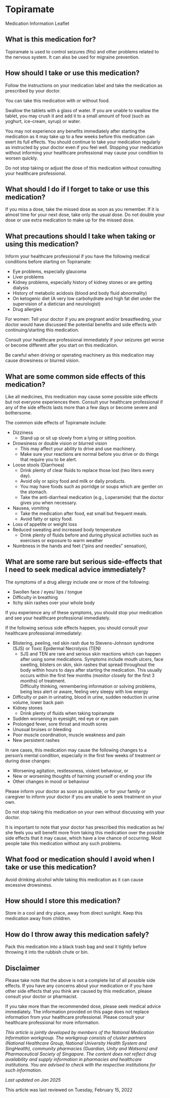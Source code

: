 # Topiramate

Medication Information Leaflet

What is this medication for?
----------------------------

Topiramate is used to control seizures (fits) and other problems related to the nervous system. It can also be used for migraine prevention.

How should I take or use this medication?
-----------------------------------------

Follow the instructions on your medication label and take the medication as prescribed by your doctor.

You can take this medication with or without food.

Swallow the tablets with a glass of water. If you are unable to swallow the tablet, you may crush it and add it to a small amount of food (such as yoghurt, ice-cream, syrup) or water.

You may not experience any benefits immediately after starting the medication as it may take up to a few weeks before this medication can exert its full effects. You should continue to take your medication regularly as instructed by your doctor even if you feel well. Stopping your medication without informing your healthcare professional may cause your condition to worsen quickly.

Do not stop taking or adjust the dose of this medication without consulting your healthcare professional.

What should I do if I forget to take or use this medication?
------------------------------------------------------------

If you miss a dose, take the missed dose as soon as you remember. If it is almost time for your next dose, take only the usual dose. Do not double your dose or use extra medication to make up for the missed dose.

What precautions should I take when taking or using this medication?
--------------------------------------------------------------------

Inform your healthcare professional if you have the following medical conditions before starting on Topiramate:

* Eye problems, especially glaucoma
* Liver problems
* Kidney problems, especially history of kidney stones or are getting dialysis
* History of metabolic acidosis (blood and body fluid abnormality)
* On ketogenic diet (A very low carbohydrate and high fat diet under the supervision of a dietician and neurologist)
* Drug allergies

For women: Tell your doctor if you are pregnant and/or breastfeeding, your doctor would have discussed the potential benefits and side effects with continuing/starting this medication.

Consult your healthcare professional immediately if your seizures get worse or become different after you start on this medication.

Be careful when driving or operating machinery as this medication may cause drowsiness or blurred vision.

What are some common side effects of this medication?
-----------------------------------------------------

Like all medicines, this medication may cause some possible side effects but not everyone experiences them. Consult your healthcare professional if any of the side effects lasts more than a few days or become severe and bothersome.

The common side effects of Topiramate include:

* Dizziness
  + Stand up or sit up slowly from a lying or sitting position.
* Drowsiness or double vision or blurred vision
  + This may affect your ability to drive and use machinery.
  + Make sure your reactions are normal before you drive or do things that require you to be alert.
* Loose stools (Diarrhoea)
  + Drink plenty of clear fluids to replace those lost (two liters every day).
  + Avoid oily or spicy food and milk or daily products.
  + You may have foods such as porridge or soups which are gentler on the stomach.
  + Take the anti-diarrheal medication (e.g., Loperamide) that the doctor gives you when necessary.
* Nausea, vomiting
  + Take the medication after food, eat small but frequent meals.
  + Avoid fatty or spicy food.
* Loss of appetite or weight loss
* Reduced sweating and increased body temperature
  + Drink plenty of fluids before and during physical activities such as exercises or exposure to warm weather
* Numbness in the hands and feet (“pins and needles” sensation),

What are some rare but serious side-effects that I need to seek medical advice immediately?
-------------------------------------------------------------------------------------------

The symptoms of a drug allergy include one or more of the following:

* Swollen face / eyes/ lips / tongue
* Difficulty in breathing
* Itchy skin rashes over your whole body

If you experience any of these symptoms, you should stop your medication and see your healthcare professional immediately.

If the following serious side effects happen, you should consult your healthcare professional immediately:

* Blistering, peeling, red skin rash due to Stevens-Johnson syndrome (SJS) or Toxic Epidermal Necrolysis (TEN)
  + SJS and TEN are rare and serious skin reactions which can happen after using some medications. Symptoms include mouth ulcers, face swelling, blisters on skin, skin rashes that spread throughout the body within hours to days after starting the medication. This usually occurs within the first few months (monitor closely for the first 3 months) of treatment.  
    Difficulty thinking, remembering information or solving problems, being less alert or aware, feeling very sleepy with low energy
* Difficulty or pain in urinating, blood in urine, sudden reduction in urine volume, lower back pain
* Kidney stones
  + Drink plenty of fluids when taking topiramate
* Sudden worsening in eyesight, red eye or eye pain
* Prolonged fever, sore throat and mouth sores
* Unusual bruises or bleeding
* Poor muscle coordination, muscle weakness and pain
* New persistent rashes

In rare cases, this medication may cause the following changes to a person’s mental condition, especially in the first few weeks of treatment or during dose changes:

* Worsening agitation, restlessness, violent behaviour, or
* New or worsening thoughts of harming yourself or ending your life
* Other changes in mood or behaviour

Please inform your doctor as soon as possible, or for your family or caregiver to inform your doctor if you are unable to seek treatment on your own.

Do not stop taking this medication on your own without discussing with your doctor.

It is important to note that your doctor has prescribed this medication as he/ she feels you will benefit more from taking this medication over the possible side effects that it may cause, which have a low chance of occurring. Most people take this medication without any such problems.

What food or medication should I avoid when I take or use this medication?
--------------------------------------------------------------------------

Avoid drinking alcohol while taking this medication as it can cause excessive drowsiness.

How should I store this medication?
-----------------------------------

Store in a cool and dry place, away from direct sunlight. Keep this medication away from children.

How do I throw away this medication safely?
-------------------------------------------

Pack this medication into a black trash bag and seal it tightly before throwing it into the rubbish chute or bin.

  

Disclaimer
----------

Please take note that the above is not a complete list of all possible side effects. If you have any concerns about your medication or if you have other side effects that you think are caused by this medication, please consult your doctor or pharmacist.

If you take more than the recommended dose, please seek medical advice immediately. The information provided on this page does not replace information from your healthcare professional. Please consult your healthcare professional for more information.

*This article is jointly developed by members of the National Medication Information workgroup. The workgroup consists of cluster partners (National Healthcare Group, National University Health System and SingHealth), community pharmacies (Guardian, Unity and Watsons) and Pharmaceutical Society of Singapore. The content does not reflect drug availability and supply information in pharmacies and healthcare institutions. You are advised to check with the respective institutions for such information.*

*Last updated on Jan 2025*

This article was last reviewed on
Tuesday, February 15, 2022